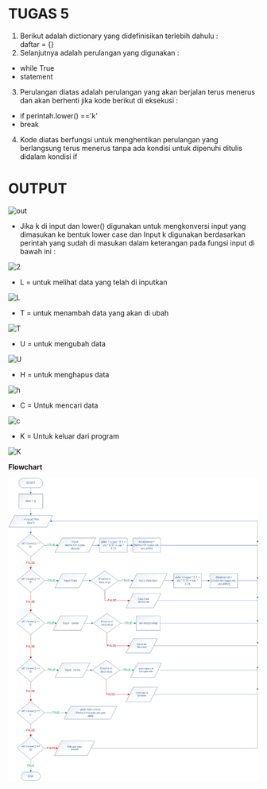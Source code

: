 # TUGAS 5
1.  Berikut adalah dictionary yang didefinisikan terlebih dahulu :  
  daftar = {}
2.  Selanjutnya adalah perulangan yang digunakan :
  - while True
  - statement
 3. Perulangan diatas adalah perulangan yang akan berjalan terus menerus dan akan berhenti jika kode berikut di eksekusi :
  - if perintah.lower() =='k'
  - break
 4. Kode diatas berfungsi untuk menghentikan perulangan yang berlangsung terus menerus tanpa ada kondisi untuk dipenuhi ditulis didalam kondisi if
 # OUTPUT
![out](https://user-images.githubusercontent.com/57038468/72214644-a571dc80-3506-11ea-9906-5628929b46ce.png)
 
   -  Jika k di input dan lower() digunakan untuk mengkonversi input yang dimasukan ke bentuk lower case dan Input k digunakan berdasarkan perintah yang sudah di masukan dalam keterangan pada fungsi input di bawah ini :
   
   ![2](https://user-images.githubusercontent.com/57038468/72214664-24ffab80-3507-11ea-8a10-d3fef89af070.png)
   
- L = untuk melihat data yang telah di inputkan

![L](https://user-images.githubusercontent.com/57038468/72215015-95a9c680-350d-11ea-911b-fe17f668894c.png)

- T = untuk menambah data yang akan di ubah

![T](https://user-images.githubusercontent.com/57038468/72215031-d6a1db00-350d-11ea-8981-ebae25bb09d6.png)

- U = untuk mengubah data

![U](https://user-images.githubusercontent.com/57038468/72215047-15379580-350e-11ea-8b87-8cc711d65853.png)

- H = untuk menghapus data

![h](https://user-images.githubusercontent.com/57038468/72215102-f259b100-350e-11ea-9228-8e82e1525203.png)

- C = Untuk mencari data

![c](https://user-images.githubusercontent.com/57038468/72215122-1e753200-350f-11ea-8a38-dd9b5cf7e086.png)

- K = Untuk keluar dari program

![K](https://user-images.githubusercontent.com/57038468/72215140-4a90b300-350f-11ea-9af5-14970dd1bf1f.png)


<strong>Flowchart</strong>

![](flow-chart.jpg)
